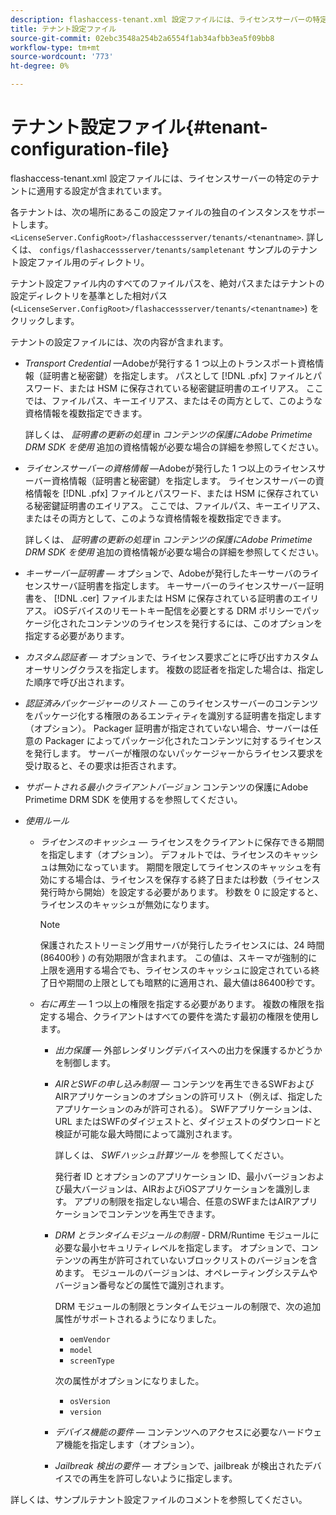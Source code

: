```yaml
---
description: flashaccess-tenant.xml 設定ファイルには、ライセンスサーバーの特定のテナントに適用する設定が含まれています。
title: テナント設定ファイル
source-git-commit: 02ebc3548a254b2a6554f1ab34afbb3ea5f09bb8
workflow-type: tm+mt
source-wordcount: '773'
ht-degree: 0%

---
```


# テナント設定ファイル{#tenant-configuration-file}

flashaccess-tenant.xml 設定ファイルには、ライセンスサーバーの特定のテナントに適用する設定が含まれています。

各テナントは、次の場所にあるこの設定ファイルの独自のインスタンスをサポートします。 `<LicenseServer.ConfigRoot>/flashaccessserver/tenants/<tenantname>`. 詳しくは、 `configs/flashaccessserver/tenants/sampletenant` サンプルのテナント設定ファイル用のディレクトリ。

テナント設定ファイル内のすべてのファイルパスを、絶対パスまたはテナントの設定ディレクトリを基準とした相対パス (`<LicenseServer.ConfigRoot>/flashaccessserver/tenants/<tenantname>`) をクリックします。

テナントの設定ファイルには、次の内容が含まれます。

* *Transport Credential* —Adobeが発行する 1 つ以上のトランスポート資格情報（証明書と秘密鍵）を指定します。 パスとして [!DNL .pfx] ファイルとパスワード、または HSM に保存されている秘密鍵証明書のエイリアス。 ここでは、ファイルパス、キーエイリアス、またはその両方として、このような資格情報を複数指定できます。

  詳しくは、 *証明書の更新の処理* in *コンテンツの保護にAdobe Primetime DRM SDK を使用* 追加の資格情報が必要な場合の詳細を参照してください。

* *ライセンスサーバーの資格情報* —Adobeが発行した 1 つ以上のライセンスサーバー資格情報（証明書と秘密鍵）を指定します。 ライセンスサーバーの資格情報を [!DNL .pfx] ファイルとパスワード、または HSM に保存されている秘密鍵証明書のエイリアス。 ここでは、ファイルパス、キーエイリアス、またはその両方として、このような資格情報を複数指定できます。

  詳しくは、 *証明書の更新の処理* in *コンテンツの保護にAdobe Primetime DRM SDK を使用* 追加の資格情報が必要な場合の詳細を参照してください。

* *キーサーバー証明書*  — オプションで、Adobeが発行したキーサーバのライセンスサーバ証明書を指定します。 キーサーバーのライセンスサーバー証明書を、 [!DNL .cer] ファイルまたは HSM に保存されている証明書のエイリアス。 iOSデバイスのリモートキー配信を必要とする DRM ポリシーでパッケージ化されたコンテンツのライセンスを発行するには、このオプションを指定する必要があります。

* *カスタム認証者*  — オプションで、ライセンス要求ごとに呼び出すカスタムオーサリングクラスを指定します。 複数の認証者を指定した場合は、指定した順序で呼び出されます。
* *認証済みパッケージャーのリスト*  — このライセンスサーバーのコンテンツをパッケージ化する権限のあるエンティティを識別する証明書を指定します（オプション）。 Packager 証明書が指定されていない場合、サーバーは任意の Packager によってパッケージ化されたコンテンツに対するライセンスを発行します。 サーバーが権限のないパッケージャーからライセンス要求を受け取ると、その要求は拒否されます。
* *サポートされる最小クライアントバージョン* コンテンツの保護にAdobe Primetime DRM SDK を使用するを参照してください。

* *使用ルール*

   * *ライセンスのキャッシュ*  — ライセンスをクライアントに保存できる期間を指定します（オプション）。 デフォルトでは、ライセンスのキャッシュは無効になっています。 期間を限定してライセンスのキャッシュを有効にする場合は、ライセンスを保存する終了日または秒数（ライセンス発行時から開始）を設定する必要があります。 秒数を 0 に設定すると、ライセンスのキャッシュが無効になります。

     >[!NOTE]
     >
     >保護されたストリーミング用サーバが発行したライセンスには、24 時間 (86400秒 ) の有効期限が含まれます。 この値は、スキーマが強制的に上限を適用する場合でも、ライセンスのキャッシュに設定されている終了日や期間の上限としても暗黙的に適用され、最大値は86400秒です。

   * *右に再生* — 1 つ以上の権限を指定する必要があります。 複数の権限を指定する場合、クライアントはすべての要件を満たす最初の権限を使用します。

      * *出力保護*  — 外部レンダリングデバイスへの出力を保護するかどうかを制御します。
      * *AIRとSWFの申し込み制限*  — コンテンツを再生できるSWFおよびAIRアプリケーションのオプションの許可リスト（例えば、指定したアプリケーションのみが許可される）。 SWFアプリケーションは、URL またはSWFのダイジェストと、ダイジェストのダウンロードと検証が可能な最大時間によって識別されます。

        詳しくは、 *SWFハッシュ計算ツール* を参照してください。

        発行者 ID とオプションのアプリケーション ID、最小バージョンおよび最大バージョンは、AIRおよびiOSアプリケーションを識別します。 アプリの制限を指定しない場合、任意のSWFまたはAIRアプリケーションでコンテンツを再生できます。

      * *DRM とランタイムモジュールの制限* - DRM/Runtime モジュールに必要な最小セキュリティレベルを指定します。 オプションで、コンテンツの再生が許可されていないブロックリストのバージョンを含めます。 モジュールのバージョンは、オペレーティングシステムやバージョン番号などの属性で識別されます。

        DRM モジュールの制限とランタイムモジュールの制限で、次の追加属性がサポートされるようになりました。

         * `oemVendor`
         * `model`
         * `screenType`

        次の属性がオプションになりました。

         * `osVersion`
         * `version`

      * *デバイス機能の要件*  — コンテンツへのアクセスに必要なハードウェア機能を指定します（オプション）。
      * *Jailbreak 検出の要件*  — オプションで、jailbreak が検出されたデバイスでの再生を許可しないように指定します。

詳しくは、サンプルテナント設定ファイルのコメントを参照してください。
